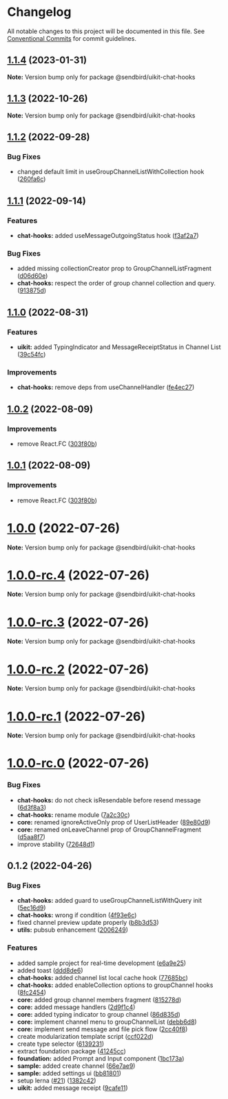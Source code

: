 # Changelog

All notable changes to this project will be documented in this file.
See [Conventional Commits](https://conventionalcommits.org) for commit guidelines.

## [1.1.4](https://github.com/sendbird/sendbird-uikit-react-native/compare/v1.1.3...v1.1.4) (2023-01-31)

**Note:** Version bump only for package @sendbird/uikit-chat-hooks





## [1.1.3](https://github.com/sendbird/sendbird-uikit-react-native/compare/v1.1.2...v1.1.3) (2022-10-26)

**Note:** Version bump only for package @sendbird/uikit-chat-hooks





## [1.1.2](https://github.com/sendbird/sendbird-uikit-react-native/compare/v1.1.1...v1.1.2) (2022-09-28)


### Bug Fixes

* changed default limit in useGroupChannelListWithCollection hook ([260fa6c](https://github.com/sendbird/sendbird-uikit-react-native/commit/260fa6c802e06f97a669394d9a8331ce961f1019))



## [1.1.1](https://github.com/sendbird/sendbird-uikit-react-native/compare/v1.1.0...v1.1.1) (2022-09-14)


### Features

* **chat-hooks:** added useMessageOutgoingStatus hook ([f3af2a7](https://github.com/sendbird/sendbird-uikit-react-native/commit/f3af2a7e265486a35e209d6353d2b74e7b2c3cba))


### Bug Fixes

* added missing collectionCreator prop to GroupChannelListFragment ([d06d60e](https://github.com/sendbird/sendbird-uikit-react-native/commit/d06d60e76639eb1f68bfef8d63ed1f79e1d3069d))
* **chat-hooks:** respect the order of group channel collection and query. ([913875d](https://github.com/sendbird/sendbird-uikit-react-native/commit/913875db138518fd03648074fe959617ae67b791))



## [1.1.0](https://github.com/sendbird/sendbird-uikit-react-native/compare/v1.0.2...v1.1.0) (2022-08-31)


### Features

* **uikit:** added TypingIndicator and MessageReceiptStatus in Channel List ([39c54fc](https://github.com/sendbird/sendbird-uikit-react-native/commit/39c54fcfa617def1f2b1dcb05eaa990dd19abc52))


### Improvements

* **chat-hooks:** remove deps from useChannelHandler ([fe4ec27](https://github.com/sendbird/sendbird-uikit-react-native/commit/fe4ec27b1ab6df84aa08fea2e48fb8fb89b943c9))



## [1.0.2](https://github.com/sendbird/sendbird-uikit-react-native/compare/v1.0.0...v1.0.2) (2022-08-09)


### Improvements

* remove React.FC ([303f80b](https://github.com/sendbird/sendbird-uikit-react-native/commit/303f80be04cc4631a6103dad61c4540d9ad7596a))



## [1.0.1](https://github.com/sendbird/sendbird-uikit-react-native/compare/v1.0.0...v1.0.1) (2022-08-09)


### Improvements

* remove React.FC ([303f80b](https://github.com/sendbird/sendbird-uikit-react-native/commit/303f80be04cc4631a6103dad61c4540d9ad7596a))



# [1.0.0](https://github.com/sendbird/sendbird-uikit-react-native/compare/v1.0.0-rc.4...v1.0.0) (2022-07-26)

**Note:** Version bump only for package @sendbird/uikit-chat-hooks



# [1.0.0-rc.4](https://github.com/sendbird/sendbird-uikit-react-native/compare/v1.0.0-rc.3...v1.0.0-rc.4) (2022-07-26)

**Note:** Version bump only for package @sendbird/uikit-chat-hooks



# [1.0.0-rc.3](https://github.com/sendbird/sendbird-uikit-react-native/compare/v1.0.0-rc.2...v1.0.0-rc.3) (2022-07-26)

**Note:** Version bump only for package @sendbird/uikit-chat-hooks



# [1.0.0-rc.2](https://github.com/sendbird/sendbird-uikit-react-native/compare/v1.0.0-rc.1...v1.0.0-rc.2) (2022-07-26)

**Note:** Version bump only for package @sendbird/uikit-chat-hooks



# [1.0.0-rc.1](https://github.com/sendbird/sendbird-uikit-react-native/compare/v1.0.0-rc.0...v1.0.0-rc.1) (2022-07-26)

**Note:** Version bump only for package @sendbird/uikit-chat-hooks



# [1.0.0-rc.0](https://github.com/sendbird/sendbird-uikit-react-native/compare/v0.1.2...v1.0.0-rc.0) (2022-07-26)


### Bug Fixes

* **chat-hooks:** do not check isResendable before resend message ([6d3f8a3](https://github.com/sendbird/sendbird-uikit-react-native/commit/6d3f8a37db06aa3e985d1f8fe9137d3c1c60a164))
* **chat-hooks:** rename module ([7a2c30c](https://github.com/sendbird/sendbird-uikit-react-native/commit/7a2c30cf136883ef551ae59e9cc848fea81088ff))
* **core:** renamed ignoreActiveOnly prop of UserListHeader ([89e80d9](https://github.com/sendbird/sendbird-uikit-react-native/commit/89e80d9672ea20684a4732f2329e26ad4a2f9fb9))
* **core:** renamed onLeaveChannel prop of GroupChannelFragment ([d5aa8f7](https://github.com/sendbird/sendbird-uikit-react-native/commit/d5aa8f7944e35a6bbeecbc02b332a4f51f9fdf2b))
* improve stability ([72648d1](https://github.com/sendbird/sendbird-uikit-react-native/commit/72648d14e00a01b4c856e7b794a6a22ee7e5b9d7))



## 0.1.2 (2022-04-26)


### Bug Fixes

* **chat-hooks:** added guard to useGroupChannelListWithQuery init ([5ec16d9](https://github.com/sendbird/sendbird-uikit-react-native/commit/5ec16d927dd1381bb9c2c8cdafc8f7b614cdded5))
* **chat-hooks:** wrong if condition ([4f93e6c](https://github.com/sendbird/sendbird-uikit-react-native/commit/4f93e6c5fde4e4e3c26b214934d9c115f3ce452b))
* fixed channel preview update properly ([b8b3d53](https://github.com/sendbird/sendbird-uikit-react-native/commit/b8b3d536d80b1f15b39e47e428d648da4f513831))
* **utils:** pubsub enhancement ([2006249](https://github.com/sendbird/sendbird-uikit-react-native/commit/2006249e34777293b04dd06f9186cf1436298c6e))


### Features

* added sample project for real-time development ([e6a9e25](https://github.com/sendbird/sendbird-uikit-react-native/commit/e6a9e25f59368d7f5ea74422fc637e4a354e30e7))
* added toast ([ddd8de6](https://github.com/sendbird/sendbird-uikit-react-native/commit/ddd8de642cfc911f3c1931edfc6ed94b8dd88b45))
* **chat-hooks:** added channel list local cache hook ([77685bc](https://github.com/sendbird/sendbird-uikit-react-native/commit/77685bcd88b8442b13b7d48cde89960442162be6))
* **chat-hooks:** added enableCollection options to groupChannel hooks ([8fc2454](https://github.com/sendbird/sendbird-uikit-react-native/commit/8fc245485f51feceb2ae7cb0a32ca5cbb9f372d7))
* **core:** added group channel members fragment ([815278d](https://github.com/sendbird/sendbird-uikit-react-native/commit/815278dc4a0a2b679dbcf1992342d9d1756f7453))
* **core:** added message handlers ([2d9f1c4](https://github.com/sendbird/sendbird-uikit-react-native/commit/2d9f1c40d273df9c73b0ad4d8b9d6794af73a576))
* **core:** added typing indicator to group channel ([86d835d](https://github.com/sendbird/sendbird-uikit-react-native/commit/86d835d95034ce20b4471689c603a4f7a7d5a648))
* **core:** implement channel menu to groupChannelList ([debb6d8](https://github.com/sendbird/sendbird-uikit-react-native/commit/debb6d8144c598eb50a124daa5d49641d4bbf1f1))
* **core:** implement send message and file pick flow ([2cc40f8](https://github.com/sendbird/sendbird-uikit-react-native/commit/2cc40f895b59764bd74e8f27513ebb7131721ca1))
* create modularization template script ([ccf022d](https://github.com/sendbird/sendbird-uikit-react-native/commit/ccf022d1da90a88573a1c64c508ad93e22a816d8))
* create type selector ([6139231](https://github.com/sendbird/sendbird-uikit-react-native/commit/6139231e16dc1d78336fb8a1ce0677c43eaf6c30))
* extract foundation package ([41245cc](https://github.com/sendbird/sendbird-uikit-react-native/commit/41245ccff4f76efee2e18e76f34517eb93050798))
* **foundation:** added Prompt and Input component ([1bc173a](https://github.com/sendbird/sendbird-uikit-react-native/commit/1bc173af436782a3e6fd34b0d67665d2c44f25ad))
* **sample:** added create channel ([66e7ae9](https://github.com/sendbird/sendbird-uikit-react-native/commit/66e7ae9a035b3b46e58032ba8336bc93fe04131c))
* **sample:** added settings ui ([bb81801](https://github.com/sendbird/sendbird-uikit-react-native/commit/bb818015db8aaafa5ca3b0761b20bf4f1bf1c9fc))
* setup lerna ([#21](https://github.com/sendbird/sendbird-uikit-react-native/issues/21)) ([1382c42](https://github.com/sendbird/sendbird-uikit-react-native/commit/1382c4286c07bcb9a3f8a8c32d757c451610cc76))
* **uikit:** added message receipt ([9cafe11](https://github.com/sendbird/sendbird-uikit-react-native/commit/9cafe11c499196851dea1861eb29bf533737261b))
